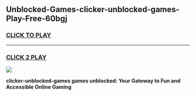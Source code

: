 
## Unblocked-Games-clicker-unblocked-games-Play-Free-60bgj
<h3>
<a href="https://premium76.site?title=clicker-unblocked-games&ref=15A">CLICK TO PLAY</a></h3>
<hr>

<h3>
<a href="https://premium76.site?title=clicker-unblocked-games&ref=15A">CLICK 2 PLAY</a>
  
</h3>

<a href="https://premium76.site?title=clicker-unblocked-games&ref=15A"><img src="https://clearcache.store/games.png"></a>


**clicker-unblocked-games games unblocked: Your Gateway to Fun and Accessible Online Gaming**
